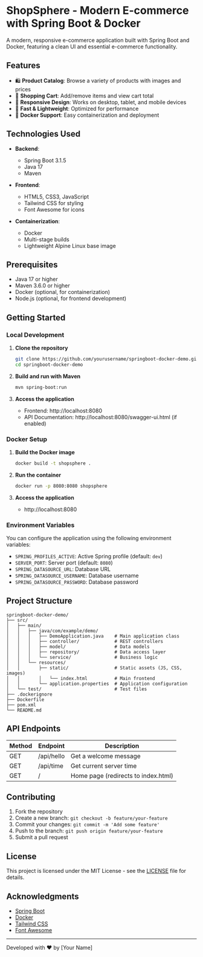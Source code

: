 # ShopSphere - Modern E-commerce with Spring Boot & Docker

A modern, responsive e-commerce application built with Spring Boot and Docker, featuring a clean UI and essential e-commerce functionality.

## Features

- 🛍️ **Product Catalog**: Browse a variety of products with images and prices
- 🛒 **Shopping Cart**: Add/remove items and view cart total
- 📱 **Responsive Design**: Works on desktop, tablet, and mobile devices
- 🚀 **Fast & Lightweight**: Optimized for performance
- 🐳 **Docker Support**: Easy containerization and deployment

## Technologies Used

- **Backend**:
  - Spring Boot 3.1.5
  - Java 17
  - Maven

- **Frontend**:
  - HTML5, CSS3, JavaScript
  - Tailwind CSS for styling
  - Font Awesome for icons

- **Containerization**:
  - Docker
  - Multi-stage builds
  - Lightweight Alpine Linux base image

## Prerequisites

- Java 17 or higher
- Maven 3.6.0 or higher
- Docker (optional, for containerization)
- Node.js (optional, for frontend development)

## Getting Started

### Local Development

1. **Clone the repository**
   ```bash
   git clone https://github.com/yourusername/springboot-docker-demo.git
   cd springboot-docker-demo
   ```

2. **Build and run with Maven**
   ```bash
   mvn spring-boot:run
   ```

3. **Access the application**
   - Frontend: http://localhost:8080
   - API Documentation: http://localhost:8080/swagger-ui.html (if enabled)

### Docker Setup

1. **Build the Docker image**
   ```bash
   docker build -t shopsphere .
   ```

2. **Run the container**
   ```bash
   docker run -p 8080:8080 shopsphere
   ```

3. **Access the application**
   - http://localhost:8080

### Environment Variables

You can configure the application using the following environment variables:

- `SPRING_PROFILES_ACTIVE`: Active Spring profile (default: `dev`)
- `SERVER_PORT`: Server port (default: `8080`)
- `SPRING_DATASOURCE_URL`: Database URL
- `SPRING_DATASOURCE_USERNAME`: Database username
- `SPRING_DATASOURCE_PASSWORD`: Database password

## Project Structure

```
springboot-docker-demo/
├── src/
│   ├── main/
│   │   ├── java/com/example/demo/
│   │   │   ├── DemoApplication.java    # Main application class
│   │   │   ├── controller/             # REST controllers
│   │   │   ├── model/                  # Data models
│   │   │   ├── repository/             # Data access layer
│   │   │   └── service/                # Business logic
│   │   └── resources/
│   │       ├── static/                 # Static assets (JS, CSS, images)
│   │       │   └── index.html          # Main frontend
│   │       └── application.properties  # Application configuration
│   └── test/                           # Test files
├── .dockerignore
├── Dockerfile
├── pom.xml
└── README.md
```

## API Endpoints

| Method | Endpoint    | Description                |
|--------|-------------|----------------------------|
| GET    | /api/hello  | Get a welcome message      |
| GET    | /api/time   | Get current server time    |
| GET    | /           | Home page (redirects to index.html) |

## Contributing

1. Fork the repository
2. Create a new branch: `git checkout -b feature/your-feature`
3. Commit your changes: `git commit -m 'Add some feature'`
4. Push to the branch: `git push origin feature/your-feature`
5. Submit a pull request

## License

This project is licensed under the MIT License - see the [LICENSE](LICENSE) file for details.

## Acknowledgments

- [Spring Boot](https://spring.io/projects/spring-boot)
- [Docker](https://www.docker.com/)
- [Tailwind CSS](https://tailwindcss.com/)
- [Font Awesome](https://fontawesome.com/)

---

Developed with ❤️ by [Your Name]
